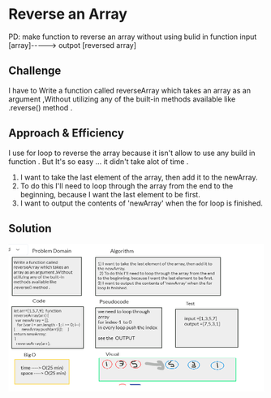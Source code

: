 # Reverse an Array
PD: make function to reverse an array without using bulid in function 
input [array]-----> outpot [reversed array]

## Challenge
I have to Write a function called reverseArray which takes an array as an argument ,Without utilizing any of the built-in methods available like .reverse() method .

## Approach & Efficiency
I use for loop to reverse the array because it isn't allow to use any build in function .
But It's so easy ... it didn't take alot of time .

1) I want to take the last element of the array, then add it to the newArray. 
2) To do this I'll need to loop through the array from the end to the beginning, because I want the last element to be first.
3) I want to output the contents of 'newArray' when the for loop is finished.

## Solution
![whiteboard image ](../../assest/arrayReverse.png)
